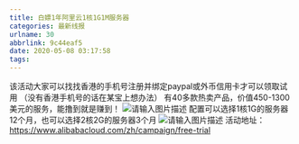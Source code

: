 ```yaml
---
title: 白嫖1年阿里云1核1G1M服务器
categories: 最新线报
urlname: 30
abbrlink: 9c44eaf5
date: 2020-05-08 03:17:58
tags:
---
```

该活动大家可以找找香港的手机号注册并绑定paypal或外币信用卡才可以领取试用
（没有香港手机号的话在某宝上想办法）
有40多款热卖产品，价值450-1300美元的服务，能撸到就是赚到！
![请输入图片描述][1]
配置可以选择1核1G的服务器12个月，也可以选择2核2G的服务器3个月
![请输入图片描述][2]
活动地址：https://www.alibabacloud.com/zh/campaign/free-trial


  [1]: https://www.itfd.cn/content/uploadfile/202004/f8e41587429472.jpg
  [2]: https://www.itfd.cn/content/uploadfile/202004/86a21587429486.jpg